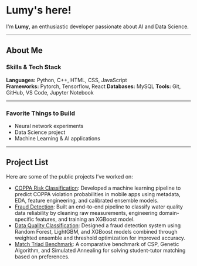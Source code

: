 # Lumy's here!

<!--
-->
I'm **Lumy**, an enthusiastic developer passionate about AI and Data Science.

---

## About Me

### Skills & Tech Stack

**Languages:** Python, C++, HTML, CSS, JavaScript  
**Frameworks:** Pytorch, Tensorflow, React
**Databases:** MySQL
**Tools:** Git, GitHub, VS Code, Jupyter Notebook

---

### Favorite Things to Build
- Neural network experiments
- Data Science project
- Machine Learning & AI applications

---

## Project List

Here are some of the public projects I’ve worked on:

- [COPPA Risk Classification](https://github.com/luminolous/coppaRisk-classificationModel): Developed a machine learning pipeline to predict COPPA violation probabilities in mobile apps using metadata, EDA, feature engineering, and calibrated ensemble models.
- [Fraud Detection](https://github.com/luminolous/FraudDetection-GDGoC): Built an end-to-end pipeline to classify water quality data reliability by cleaning raw measurements, engineering domain-specific features, and training an XGBoost model.
- [Data Quality Classification](https://github.com/luminolous/data-quality-classification): Designed a fraud detection system using Random Forest, LightGBM, and XGBoost models combined through weighted ensemble and threshold optimization for improved accuracy.
- [Match Triad Benchmark](https://github.com/luminolous/match-triad-benchmark): A comparative benchmark of CSP, Genetic Algorithm, and Simulated Annealing for solving student-tutor matching based on preferences.
<!--
-->
